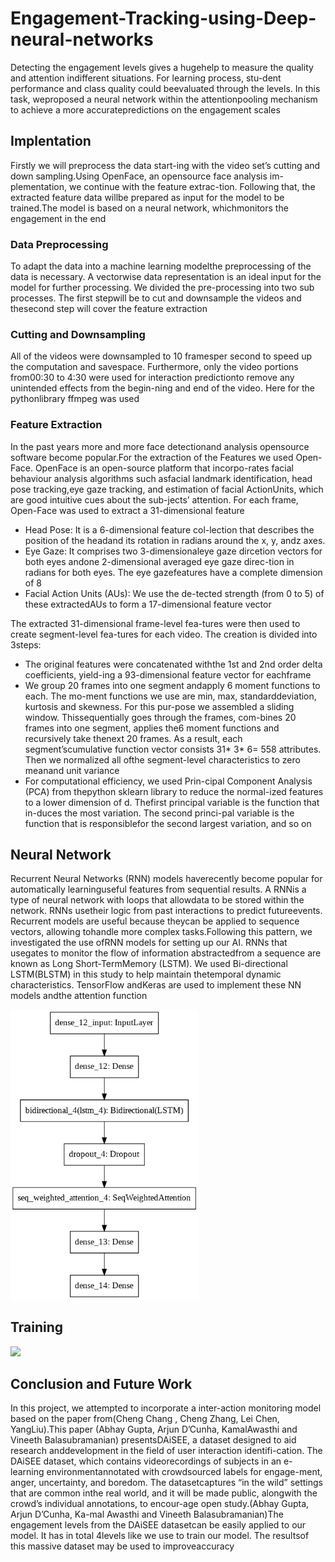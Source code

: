 
# Engagement-Tracking-using-Deep-neural-networks
Detecting the engagement levels gives a hugehelp  to  measure  the  quality  and  attention  indifferent situations.  For learning process, stu-dent  performance  and  class  quality  could  beevaluated through the levels.  In this task, weproposed a neural network within the attentionpooling mechanism to achieve a more accuratepredictions on the engagement scales

## Implentation
Firstly we will preprocess the data start-ing with the video set’s cutting and down sampling.Using OpenFace, an opensource face analysis im-plementation, we continue with the feature extrac-tion. Following that, the extracted feature data willbe prepared as input for the model to be trained.The model is based on a neural network, whichmonitors the engagement in the end
 
### Data Preprocessing
To adapt the data into a machine learning modelthe preprocessing of the data is necessary. A vectorwise data representation is an ideal input for the model for further processing. We divided the pre-processing into two sub processes. The first stepwill be to cut and downsample the videos and thesecond step will cover the feature extraction

### Cutting and Downsampling

All of the videos were downsampled to 10 framesper second to speed up the computation and savespace. Furthermore, only the video portions from00:30 to 4:30 were used for interaction predictionto remove any unintended effects from the begin-ning and end of the video. Here for the pythonlibrary ffmpeg was used

### Feature Extraction

In the past years more and more face detectionand analysis opensource software become popular.For the extraction of the Features we used Open-Face.  OpenFace is an open-source platform that incorpo-rates facial behaviour analysis algorithms such asfacial landmark identification, head pose tracking,eye gaze tracking, and estimation of facial ActionUnits, which are good intuitive cues about the sub-jects’ attention. For each frame, Open-Face was used to extract a 31-dimensional feature
- Head Pose: It is a 6-dimensional feature col-lection that describes the position of the headand its rotation in radians around the x, y, andz axes.
- Eye Gaze: It comprises two 3-dimensionaleye gaze dircetion vectors for both eyes andone 2-dimensional averaged eye gaze direc-tion in radians for both eyes. The eye gazefeatures have a complete dimension of 8
- Facial Action Units (AUs): We use the de-tected strength (from 0 to 5) of these extractedAUs to form a 17-dimensional feature vector

The extracted 31-dimensional frame-level fea-tures were then used to create segment-level fea-tures for each video. The creation is divided into 3steps:
- The original features were concatenated withthe 1st and 2nd order delta coefficients, yield-ing a 93-dimensional feature vector for eachframe
- We group 20 frames into one segment andapply 6 moment functions to each. The mo-ment functions we use are min, max, standarddeviation, kurtosis and skewness. For this pur-pose we assembled a sliding window. Thissequentially goes through the frames, com-bines 20 frames into one segment, applies the6 moment functions and recursively take thenext 20 frames. As a result, each segment’scumulative function vector consists 31* 3* 6= 558 attributes. Then we normalized all ofthe segment-level characteristics to zero meanand unit variance
- For computational efficiency, we used Prin-cipal Component Analysis (PCA) from thepython sklearn library to reduce the normal-ized features to a lower dimension of d. Thefirst principal variable is the function that in-duces the most variation. The second princi-pal variable is the function that is responsiblefor the second largest variation, and so on

## Neural Network

Recurrent Neural Networks (RNN) models haverecently become popular for automatically learninguseful features from sequential results. A RNNis a type of neural network with loops that allowdata to be stored within the network. RNNs usetheir logic from past interactions to predict futureevents. Recurrent models are useful because theycan be applied to sequence vectors, allowing tohandle more complex tasks.Following this pattern, we investigated the use ofRNN models for setting up our AI. RNNs that usegates to monitor the flow of information abstractedfrom a sequence are known as Long Short-TermMemory (LSTM). We used Bi-directional LSTM(BLSTM) in this study to help maintain thetemporal dynamic characteristics. TensorFlow andKeras are used to implement these NN models andthe attention function

<img src="./Pictures/Model.png" width="300">

## Training 

<img src="./Pictures/Traning.png" height="300">

## Conclusion and Future Work

In this project, we attempted to incorporate a inter-action monitoring model based on the paper from(Cheng Chang , Cheng Zhang, Lei Chen, YangLiu).This paper (Abhay Gupta, Arjun D’Cunha, KamalAwasthi and Vineeth Balasubramanian) presentsDAiSEE, a dataset designed to aid research anddevelopment in the field of user interaction identifi-cation. The DAiSEE dataset, which contains videorecordings of subjects in an e-learning environmentannotated with crowdsourced labels for engage-ment, anger, uncertainty, and boredom. The datasetcaptures “in the wild” settings that are common inthe real world, and it will be made public, alongwith the crowd’s individual annotations, to encour-age open study.(Abhay Gupta, Arjun D’Cunha, Ka-mal Awasthi and Vineeth Balasubramanian)The engagement levels from the DAiSEE datasetcan be easily applied to our model. It has in total 4levels like we use to train our model. The resultsof this massive dataset may be used to improveaccuracy

